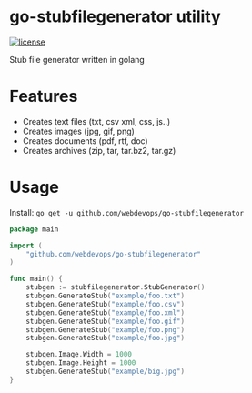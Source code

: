 # go-stubfilegenerator utility

[![license](https://img.shields.io/github/license/webdevops/go-stubfilegenerator.svg)](https://github.com/webdevops/go-stubfilegenerator/blob/master/LICENSE)

Stub file generator written in golang

Features
========
- Creates text files (txt, csv xml, css, js..)
- Creates images (jpg, gif, png)
- Creates documents (pdf, rtf, doc)
- Creates archives (zip, tar, tar.bz2, tar.gz)

Usage
=====

Install: ```go get -u github.com/webdevops/go-stubfilegenerator```

```go
package main

import (
	"github.com/webdevops/go-stubfilegenerator"
)

func main() {
	stubgen := stubfilegenerator.StubGenerator()
	stubgen.GenerateStub("example/foo.txt")
	stubgen.GenerateStub("example/foo.csv")
	stubgen.GenerateStub("example/foo.xml")
	stubgen.GenerateStub("example/foo.gif")
	stubgen.GenerateStub("example/foo.png")
	stubgen.GenerateStub("example/foo.jpg")

	stubgen.Image.Width = 1000
	stubgen.Image.Height = 1000
	stubgen.GenerateStub("example/big.jpg")
}
```
